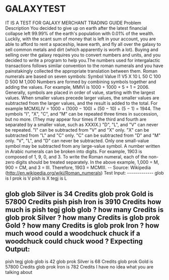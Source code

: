 # GALAXYTEST
IT IS A TEST FOR GALAXY MERCHANT TRADING GUIDE
Problem Description
You decided to give up on earth after the latest financial collapse left 99.99% of the earth's population with 0.01% of the wealth. Luckily, with the scant sum of money that is left in your account, you are able to afford to rent a spaceship, leave earth, and fly all over the galaxy to sell common metals and dirt (which apparently is worth a lot). Buying and selling over the galaxy requires you to convert numbers and units, and you decided to write a program to help you.The numbers used for intergalactic transactions follows similar convention to the roman numerals and you have painstakingly collected the appropriate translation between them. Roman numerals are based on seven symbols:
Symbol Value I1
V5
X 10
L 50
C 100
D 500 M 1,000
Numbers are formed by combining symbols together and adding the values. For example, MMVI is 1000 + 1000 + 5 + 1 = 2006. Generally, symbols are placed in order of value, starting with the largest values. When smaller values precede larger values, the smaller values are subtracted from the larger values, and the result is added to the total. For example MCMXLIV = 1000 + (1000 − 100) + (50 − 10) + (5 − 1) = 1944.
The symbols "I", "X", "C", and "M" can be repeated three times in succession, but no more. (They may appear four times if the third and fourth are separated by a smaller value, such as XXXIX.) "D", "L", and "V" can never be repeated.
"I" can be subtracted from "V" and "X" only. "X" can be subtracted from "L" and "C" only. "C" can be subtracted from "D" and "M" only. "V", "L", and "D" can never be subtracted.
Only one small-value symbol may be subtracted from any large-value symbol.
A number written in Arabic numerals can be broken into digits. For example, 1903 is composed of 1, 9, 0, and 3. To write the Roman numeral, each of the non-zero digits should be treated separately. In the above example, 1,000 = M, 900 = CM, and 3 = III. Therefore, 1903 = MCMIII.
-- Source: Wikipedia (http://en.wikipedia.org/wiki/Roman_numerals)
Test Input:
------------- glob is I prok is V pish is X tegj is L
 
glob glob Silver is 34 Credits
glob prok Gold is 57800 Credits
pish pish Iron is 3910 Credits
how much is pish tegj glob glob ?
how many Credits is glob prok Silver ?
how many Credits is glob prok Gold ?
how many Credits is glob prok Iron ?
how much wood could a woodchuck chuck if a woodchuck could chuck wood ?
Expecting Output:
---------------
pish tegj glob glob is 42
glob prok Silver is 68 Credits
glob prok Gold is 57800 Credits
glob prok Iron is 782 Credits
I have no idea what you are talking about
